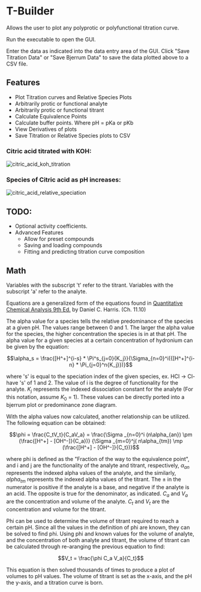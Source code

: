 # T-Builder

Allows the user to plot any polyprotic or polyfunctional titration curve.

Run the executable to open the GUI.

Enter the data as indicated into the data entry area of the GUI. Click "Save Titration Data" or "Save Bjerrum Data" to
save the data plotted above to a CSV file.

## Features

* Plot Titration curves and Relative Species Plots
* Arbitrarily protic or functional analyte
* Arbitrarily protic or functional titrant
* Calculate Equivalence Points
* Calculate buffer points. Where pH = pKa or pKb
* View Derivatives of plots
* Save Titration or Relative Species plots to CSV

### Citric acid titrated with KOH:

![citric_acid_koh_titration](https://i.imgur.com/SnqnyLr.png)

### Species of Citric acid as pH increases:

![citric_acid_relative_speciation](https://i.imgur.com/qt3wTgF.png)

## TODO:

* Optional activity coefficients.
* Advanced Features
    * Allow for preset compounds
    * Saving and loading compounds
    * Fitting and predicting titration curve composition

## Math

Variables with the subscript 't' refer to the titrant. Variables with the subscript 'a' refer to the analyte.

Equations are a generalized form of the equations found
in [Quantitative Chemical Analysis 9th Ed.](https://www.amazon.com/Quantitative-Chemical-Analysis-Daniel-Harris/dp/146413538X)
by Daniel C. Harris. (Ch. 11.10)

The alpha value for a species tells the relative predominance of the species at a given pH. The values range between 0
and 1. The larger the alpha value for the species, the higher concentration the species is in at that pH. The alpha
value for a given species at a certain concentration of hydronium can be given by the equation:

$$\alpha_s = \frac{[H^+]^{i-s} * \Pi^s_{j=0}{K_j}}{\Sigma_{n=0}^i({[H^+]^{i-n} * \Pi_{j=0}^n{K_j}})}$$

where 's' is equal to the speciation index of the given species, ex. HCl -> Cl- have 's' of 1 and 2. The value of i is 
the degree of functionality for the analyte. $K_j$ represents the indexed dissociation constant for the analyte 
(For this notation, assume $K_0$ = 1). These values can be directly ported into a bjerrum plot or predominance zone 
diagram.

With the alpha values now calculated, another relationship can be utilized. The following equation can be obtained:

$$\phi = \frac{C_tV_t}{C_aV_a} = \frac{\Sigma _{n=0}^i (n\alpha_{an}) \pm (\frac{[H^+] - [OH^-]}{C_a})} {\Sigma _{m=0}^j(
n\alpha_{tm}) \mp (\frac{[H^+] - [OH^-]}{C_t})}$$

where phi is defined as the "Fraction of the way to the equivalence point", and i and j are the functionality of the
analyte and titrant, respectively, $\alpha_{an}$ represents the indexed alpha values of the analyte, and the similarly,
$alpha_{tm}$ represents the indexed alpha values of the titrant. The $\pm$ in the numerator is positive if the analyte is a
base, and negative if the analyte is an acid. The opposite is true for the denominator, as indicated. $C_a$ and $V_a$ are
the concentration and volume of the analyte. $C_t$ and $V_t$ are the concentration and volume for the titrant.

Phi can be used to determine the volume of titrant required to reach a certain pH. Since all the values in the
definition of phi are known, they can be solved to find phi. Using phi and known values for the volume of analyte, and
the concentration of both analyte and titrant, the volume of titrant can be calculated through re-aranging the previous
equation to find:

$$V_t = \frac{\phi C_a V_a}{C_t}$$

This equation is then solved thousands of times to produce a plot of volumes to pH values. The volume of titrant is set
as the x-axis, and the pH the y-axis, and a titration curve is born.

